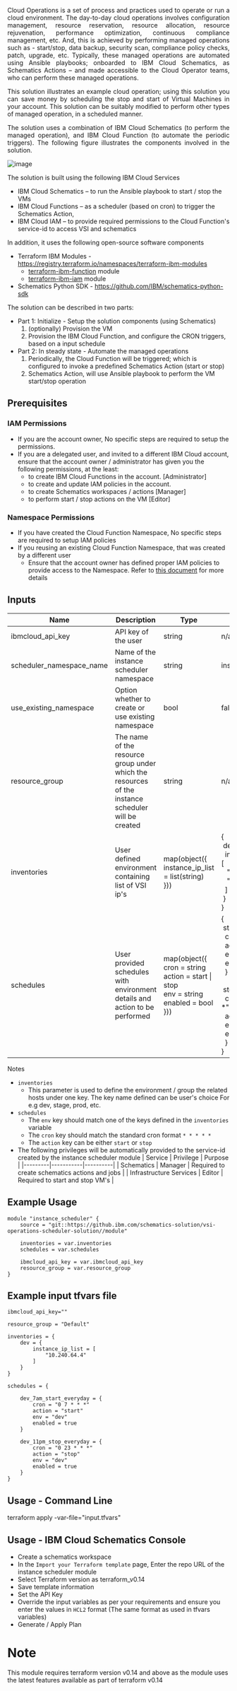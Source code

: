 <p align="justify">Cloud Operations is a set of process and practices used to operate or run a cloud environment.  The day-to-day cloud operations involves configuration management, resource reservation, resource allocation, resource rejuvenation, performance optimization, continuous compliance management, etc.  And, this is achieved by performing managed operations such as - start/stop, data backup, security scan, compliance policy checks, patch, upgrade, etc.   Typically, these managed operations are automated using Ansible playbooks; onboarded to IBM Cloud Schematics, as Schematics Actions – and made accessible to the Cloud Operator teams, who can perform these managed operations.</p>

<p align="justify">This solution illustrates an example cloud operation; using this solution you can save money by scheduling the stop and start of Virtual Machines in your account.  This solution can be suitably modified to perform other types of managed operation, in a scheduled manner.</p>

<p align="justify">The solution uses a combination of IBM Cloud Schematics (to perform the managed operation), and IBM Cloud Function (to automate the periodic triggers).  The following figure illustrates the components involved in the solution.</p>

![image](design/solution.png)

The solution is built using the following IBM Cloud Services
* IBM Cloud Schematics – to run the Ansible playbook to start / stop the VMs
* IBM Cloud Functions – as a scheduler (based on cron) to trigger the Schematics Action,
* IBM Cloud IAM – to provide required permissions to the Cloud Function's service-id to access VSI and schematics

In addition, it uses the following open-source software components
* Terraform IBM Modules - https://registry.terraform.io/namespaces/terraform-ibm-modules 
  * [terraform-ibm-function](https://github.com/terraform-ibm-modules/terraform-ibm-function) module 
  * [terraform-ibm-iam](https://github.com/terraform-ibm-modules/terraform-ibm-iam) module
* Schematics Python SDK - https://github.com/IBM/schematics-python-sdk 

The solution can be described in two parts:
* Part 1: Initialize - Setup the solution components (using Schematics)
	1. (optionally) Provision the VM 
  1. Provision the IBM Cloud Function, and configure the CRON triggers, based on a input schedule
*	Part 2: In steady state - Automate the managed operations
	1. Periodically, the Cloud Function will be triggered; which is configured to invoke a predefined Schematics Action (start or stop)
	2. Schematics Action, will use Ansible playbook to perform the VM start/stop operation

## Prerequisites

### IAM Permissions

* If you are the account owner, No specific steps are required to setup the permissions.
* If you are a delegated user, and invited to a different IBM Cloud account, ensure that the account owner / administrator has given you the following permissions, at the least:
  * to create IBM Cloud Functions in the account. [Administrator]
  * to create and update IAM policies in the account.
  * to create Schematics workspaces / actions [Manager]
  * to perform start / stop actions on the VM [Editor]

### Namespace Permissions

* If you have created the Cloud Function Namespace, No specific steps are required to setup IAM policies
* If you reusing an existing Cloud Function Namespace, that was created by a different user
  * Ensure that the account owner has defined proper IAM policies to provide access to the Namespace. Refer to [this document](https://cloud.ibm.com/docs/openwhisk?topic=openwhisk-iam&locale=en#iam_namespace_policies) for more details

<!-- BEGINNING OF PRE-COMMIT-TERRAFORM DOCS HOOK -->

## Inputs

| Name                              | Description                                           | Type   | Default | Required |
|-----------------------------------|-------------------------------------------------------|--------|---------|----------|
| ibmcloud_api_key | API key of the user | string | n/a | yes |
| scheduler_namespace_name | Name of the instance scheduler namespace | string | instance_scheduler | no |
| use_existing_namespace | Option whether to create or use existing namespace | bool | false | no |
| resource_group | The name of the resource group under which the resources of the instance scheduler will be created | string | n/a | yes |
| inventories | User defined environment containing list of VSI ip's | map(object({<br>instance_ip_list = list(string)<br>})) |{ <br>&nbsp;dev = {<br>&nbsp;&nbsp;instance_ip_list = [<br>&nbsp;&nbsp;&nbsp;"\<ip 1\>",<br>&nbsp;&nbsp;&nbsp;"\<ip 2\>"<br>&nbsp;&nbsp;]<br>&nbsp;}<br> }| yes |
| schedules | User provided schedules with environment details and action to be performed|  map(object({<br>cron = string<br>action = start \| stop<br>env = string<br>enabled = bool<br>})) | {<br>&nbsp;start7am = {<br>&nbsp;&nbsp;cron = "0 7 * * *"<br>&nbsp;&nbsp;action = "start"<br>&nbsp;&nbsp;env = "dev"<br>&nbsp;&nbsp;enabled = true<br>&nbsp;&nbsp;}<br><br>&nbsp;stop11pm = {<br>&nbsp;&nbsp;cron = "0 23 * * *"<br>&nbsp;&nbsp;action = "stop"<br>&nbsp;&nbsp;env = "dev"<br>&nbsp;&nbsp;enabled = true<br>&nbsp;&nbsp;}<br>} | yes |

Notes

* `inventories` 
  * This parameter is used to define the environment / group the related hosts under one key. The key name defined can be user's choice For e.g dev, stage, prod, etc.
* `schedules` 
  * The `env` key should match one of the keys defined in the `inventories` variable 
  * The `cron` key should match the standard cron format `* * * * *`
  * The `action` key can be either `start` or `stop`
* The following privileges will be automatically provided to the service-id created by the instance scheduler module
  | Service | Privilege | Purpose |
  |---------|-----------|----------|
  | Schematics | Manager | Required to create schematics actions and jobs |
  | Infrastructure Services | Editor | Required to start and stop VM's |

<!-- END OF PRE-COMMIT-TERRAFORM DOCS HOOK -->

## Example Usage
```hcl
module "instance_scheduler" {
    source = "git::https://github.ibm.com/schematics-solution/vsi-operations-scheduler-solution//module"

    inventories = var.inventories
    schedules = var.schedules

    ibmcloud_api_key = var.ibmcloud_api_key
    resource_group = var.resource_group
}
```
## Example input tfvars file
```hcl
ibmcloud_api_key=""

resource_group = "Default"

inventories = {
    dev = {
        instance_ip_list = [
            "10.240.64.4"
        ]
    }
}

schedules = {

    dev_7am_start_everyday = {
        cron = "0 7 * * *"
        action = "start"
        env = "dev"
        enabled = true
    }

    dev_11pm_stop_everyday = {
        cron = "0 23 * * *"
        action = "stop"
        env = "dev"
        enabled = true
    }
}
```

## Usage - Command Line

terraform apply -var-file="input.tfvars"

## Usage - IBM Cloud Schematics Console

* Create a schematics workspace
* In the `Import your Terraform template` page, Enter the repo URL of the instance scheduler module
* Select Terraform version as terraform_v0.14
* Save template information
* Set the API Key
* Override the input variables as per your requirements and ensure you enter the values in `HCL2` format (The same format as used in tfvars variables)
* Generate / Apply Plan 

# Note

This module requires terraform version v0.14 and above as the module uses the latest features available as part of terraform v0.14